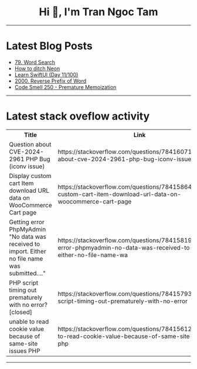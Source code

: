 <h1 align="center">Hi 👋, I'm Tran Ngoc Tam</h1>

---

# Latest Blog Posts 
<!-- BLOG-POST-LIST:START -->
- [79. Word Search](https://dev.to/mdarifulhaque/79-word-search-5d7b)
- [How to ditch Neon](https://dev.to/aaronblondeau/how-to-ditch-neon-4l8m)
- [Learn SwiftUI &lpar;Day 11/100&rpar;](https://dev.to/bitecode/learn-swiftui-day-11100-33c0)
- [2000. Reverse Prefix of Word](https://dev.to/mdarifulhaque/2000-reverse-prefix-of-word-4hbb)
- [Code Smell 250 - Premature Memoization](https://dev.to/mcsee/code-smell-250-premature-memoization-aea)
<!-- BLOG-POST-LIST:END -->

---

# Latest stack oveflow activity
<table>
  <tr><th>Title</th><th>Link</th></tr>
  <!-- STACKOVERFLOW:START --><tr><td>Question about CVE-2024-2961 PHP Bug &lpar;iconv issue&rpar;</td><td>https://stackoverflow.com/questions/78416071/question-about-cve-2024-2961-php-bug-iconv-issue</td></tr><tr><td>Display custom cart Item download URL data on WooCommerce Cart page</td><td>https://stackoverflow.com/questions/78415864/display-custom-cart-item-download-url-data-on-woocommerce-cart-page</td></tr><tr><td>Getting error PhpMyAdmin &quot;No data was received to import. Either no file name was submitted....&quot;</td><td>https://stackoverflow.com/questions/78415819/getting-error-phpmyadmin-no-data-was-received-to-import-either-no-file-name-wa</td></tr><tr><td>PHP script timing out prematurely with no error? [closed]</td><td>https://stackoverflow.com/questions/78415793/php-script-timing-out-prematurely-with-no-error</td></tr><tr><td>unable to read cookie value because of same-site issues PHP</td><td>https://stackoverflow.com/questions/78415612/unable-to-read-cookie-value-because-of-same-site-issues-php</td></tr><!-- STACKOVERFLOW:END -->
</table>

---



